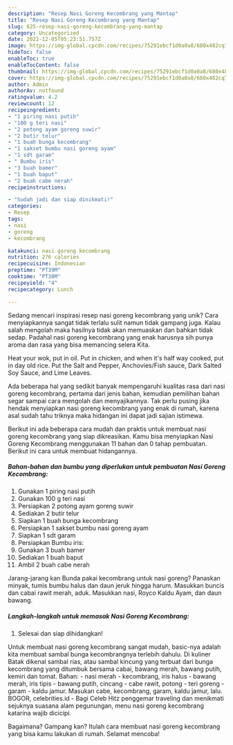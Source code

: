 ```yaml
---
description: "Resep Nasi Goreng Kecombrang yang Mantap"
title: "Resep Nasi Goreng Kecombrang yang Mantap"
slug: 625-resep-nasi-goreng-kecombrang-yang-mantap
category: Uncategorized
date: 2022-12-05T05:23:51.757Z
image: https://img-global.cpcdn.com/recipes/75291ebcf1d0a0a8/680x482cq70/nasi-goreng-kecombrang-foto-resep-utama.jpg
hideToc: false
enableToc: true
enableTocContent: false
thumbnail: https://img-global.cpcdn.com/recipes/75291ebcf1d0a0a8/680x482cq70/nasi-goreng-kecombrang-foto-resep-utama.jpg
cover: https://img-global.cpcdn.com/recipes/75291ebcf1d0a0a8/680x482cq70/nasi-goreng-kecombrang-foto-resep-utama.jpg
author: Admin
authorAv: notfound
ratingvalue: 4.2
reviewcount: 12
recipeingredient:
- "1 piring nasi putih"
- "100 g teri nasi"
- "2 potong ayam goreng suwir"
- "2 butir telur"
- "1 buah bunga kecombrang"
- "1 sakset bumbu nasi goreng ayam"
- "1 sdt garam"
- " Bumbu iris"
- "3 buah bamer"
- "1 buah baput"
- "2 buah cabe nerah"
recipeinstructions:

- "Sudah jadi dan siap dinikmati!"
categories:
- Resep
tags:
- nasi
- goreng
- kecombrang

katakunci: nasi goreng kecombrang 
nutrition: 276 calories
recipecuisine: Indonesian
preptime: "PT39M"
cooktime: "PT30M"
recipeyield: "4"
recipecategory: Lunch

---
```





Sedang mencari inspirasi resep nasi goreng kecombrang yang unik? Cara menyiapkannya sangat tidak terlalu sulit namun tidak gampang juga. Kalau salah mengolah maka hasilnya tidak akan memuaskan dan bahkan tidak sedap. Padahal nasi goreng kecombrang yang enak harusnya sih punya aroma dan rasa yang bisa memancing selera Kita.





Heat your wok, put in oil. Put in chicken, and when it&#39;s half way cooked, put in day old rice. Put the Salt and Pepper, Anchovies/Fish sauce, Dark Salted Soy Sauce, and Lime Leaves.

Ada beberapa hal yang sedikit banyak mempengaruhi kualitas rasa dari nasi goreng kecombrang, pertama dari jenis bahan, kemudian pemilihan bahan segar sampai cara mengolah dan menyajikannya. Tak perlu pusing jika hendak menyiapkan nasi goreng kecombrang yang enak di rumah, karena asal sudah tahu triknya maka hidangan ini dapat jadi sajian istimewa.






Berikut ini ada beberapa cara mudah dan praktis untuk membuat nasi goreng kecombrang yang siap dikreasikan. Kamu bisa menyiapkan Nasi Goreng Kecombrang menggunakan 11 bahan dan 0 tahap pembuatan. Berikut ini cara untuk membuat hidangannya.

<!--inarticleads1-->

##### Bahan-bahan dan bumbu yang diperlukan untuk pembuatan Nasi Goreng Kecombrang:

1. Gunakan 1 piring nasi putih
1. Gunakan 100 g teri nasi
1. Persiapkan 2 potong ayam goreng suwir
1. Sediakan 2 butir telur
1. Siapkan 1 buah bunga kecombrang
1. Persiapkan 1 sakset bumbu nasi goreng ayam
1. Siapkan 1 sdt garam
1. Persiapkan  Bumbu iris:
1. Gunakan 3 buah bamer
1. Sediakan 1 buah baput
1. Ambil 2 buah cabe nerah


Jarang-jarang kan Bunda pakai kecombrang untuk nasi goreng? Panaskan minyak, tumis bumbu halus dan daun jeruk hingga harum. Masukkan buncis dan cabai rawit merah, aduk. Masukkan nasi, Royco Kaldu Ayam, dan daun bawang. 

<!--inarticleads2-->

##### Langkah-langkah untuk memasak Nasi Goreng Kecombrang:


1. Selesai dan siap dihidangkan!

Untuk membuat nasi goreng kecombrang sangat mudah, basic-nya adalah kita membuat sambal bunga kecombrangnya terlebih dahulu. Di kuliner Batak dikenal sambal rias, atau sambal kincung yang terbuat dari bunga kecombrang yang ditumbuk bersama cabai, bawang merah, bawang putih, kemiri dan tomat. Bahan: - nasi merah - kecombrang, iris halus - bawang merah, iris tipis - bawang putih, cincang - cabe rawit, potong - teri goreng - garam - kaldu jamur. Masukan cabe, kecombrang, garam, kaldu jamur, lalu. BOGOR, celebrities.id - Bagi Celeb Hitz penggemar traveling dan menikmati sejuknya suasana alam pegunungan, menu nasi goreng kecombrang katarina wajib dicicipi. 

Bagaimana? Gampang kan? Itulah cara membuat nasi goreng kecombrang yang bisa kamu lakukan di rumah. Selamat mencoba!
